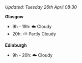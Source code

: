 *Updated: Tuesday 26th April 08:30*

**Glasgow**

* 9h - 19h: :cloud: Cloudy
* 20h: :partly_sunny: Partly Cloudy

**Edinburgh**

* 9h - 20h: :cloud: Cloudy
